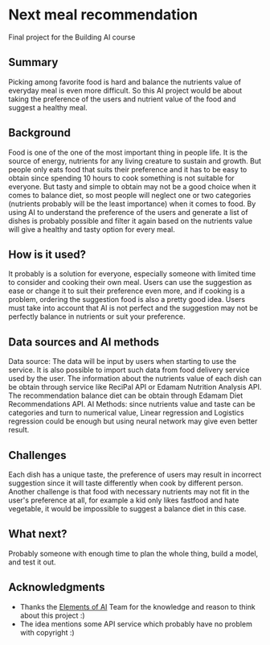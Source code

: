 # Next meal recommendation

Final project for the Building AI course

## Summary
Picking among favorite food is hard and balance the nutrients value of everyday meal is even more difficult. So this AI project would be about taking the preference of the users and nutrient value of the food and suggest a healthy meal. 

## Background

Food is one of the one of the most important thing in people life. It is the source of energy, nutrients for any living creature to sustain and growth. But people only eats food that suits their preference and it has to be easy to obtain since spending 10 hours to cook something is not suitable for everyone. But tasty and simple to obtain may not be a good choice when it comes to balance diet, so most people will neglect one or two categories (nutrients probably will be the least importance) when it comes to food. By using AI to understand the preference of the users and generate a list of dishes is probably possible and filter it again based on the nutrients value will give a healthy and tasty option for every meal.

## How is it used?

It probably is a solution for everyone, especially someone with limited time to consider and cooking their own meal. Users can use the suggestion as ease or change it to suit their preference even more, and if cooking is a problem, ordering the suggestion food is also a pretty good idea. Users must take into account that AI is not perfect and the suggestion may not be perfectly balance in nutrients or suit your preference.


## Data sources and AI methods

Data source: The data will be input by users when starting to use the service. It is also possible to import such data from food delivery service used by the user. The information about the nutrients value of each dish can be obtain through service like ReciPal API or Edamam Nutrition Analysis API. The recommendation balance diet can be obtain through Edamam Diet Recommendations API. 
AI Methods: since nutrients value and taste can be categories and turn to numerical value, Linear regression and Logistics regression could be enough but using neural network may give even better result.
## Challenges

Each dish has a unique taste, the preference of users may result in incorrect suggestion since it will taste differently when cook by different person. Another challenge is that food with necessary nutrients may not fit in the user's preference at all, for example a kid only likes fastfood and hate vegetable, it would be impossible to suggest a balance diet in this case. 
## What next?

Probably someone with enough time to plan the whole thing, build a model, and test it out.

## Acknowledgments
* Thanks the [Elements of AI](https://www.elementsofai.com/) Team for the knowledge and reason to think about this project :)
* The idea mentions some API service which probably have no problem with copyright :)
